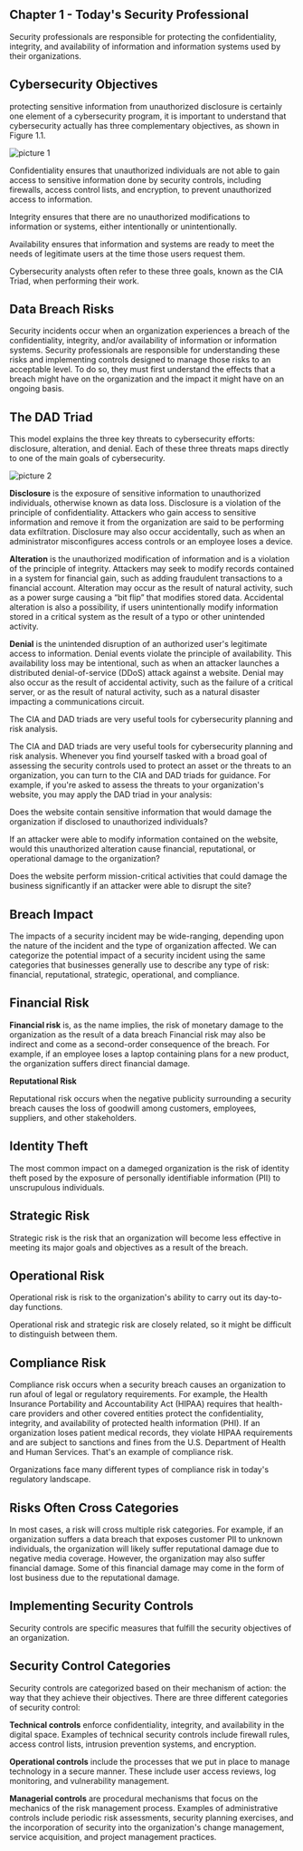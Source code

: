 ## Chapter 1 - Today's Security Professional

Security professionals are responsible for protecting the confidentiality, integrity, and availability of information and information systems used by their organizations.

## Cybersecurity Objectives

protecting sensitive information from unauthorized disclosure is certainly one element of a cybersecurity program, it is important to understand that cybersecurity actually has three complementary objectives, as shown in Figure 1.1.

![picture 1](../images/0f7224d41249ec0747db1b2d87ab03d6c35ff557a5268df8e2847360044d6d62.png)  

Confidentiality ensures that unauthorized individuals are not able to gain access to sensitive information done by security controls, including firewalls, access control lists, and encryption, to prevent unauthorized access to information.

Integrity ensures that there are no unauthorized modifications to information or systems, either intentionally or unintentionally.

Availability ensures that information and systems are ready to meet the needs of legitimate users at the time those users request them.

Cybersecurity analysts often refer to these three goals, known as the CIA Triad, when performing their work.

## Data Breach Risks

Security incidents occur when an organization experiences a breach of the confidentiality, integrity, and/or availability of information or information systems. Security professionals are responsible for understanding these risks and implementing controls designed to manage those risks to an acceptable level. To do so, they must first understand the effects that a breach might have on the organization and the impact it might have on an ongoing basis.

## The DAD Triad

This model explains the three key threats to cybersecurity efforts: disclosure, alteration, and denial. Each of these three threats maps directly to one of the main goals of cybersecurity.

![picture 2](../images/0a31198eb6785d7eabf7351db114193a484e08f2b109a4cceee4402710b96a7e.png)  

**Disclosure** is the exposure of sensitive information to unauthorized individuals, otherwise known as data loss. Disclosure is a violation of the principle of confidentiality. Attackers who gain access to sensitive information and remove it from the organization are said to be performing data exfiltration. Disclosure may also occur accidentally, such as when an administrator misconfigures access controls or an employee loses a device.

**Alteration** is the unauthorized modification of information and is a violation of the principle of integrity. Attackers may seek to modify records contained in a system for financial gain, such as adding fraudulent transactions to a financial account. Alteration may occur as the result of natural activity, such as a power surge causing a “bit flip” that modifies stored data. Accidental alteration is also a possibility, if users unintentionally modify information stored in a critical system as the result of a typo or other unintended activity.

**Denial** is the unintended disruption of an authorized user's legitimate access to information. Denial events violate the principle of availability. This availability loss may be intentional, such as when an attacker launches a distributed denial-of-service (DDoS) attack against a website. Denial may also occur as the result of accidental activity, such as the failure of a critical server, or as the result of natural activity, such as a natural disaster impacting a communications circuit.

The CIA and DAD triads are very useful tools for cybersecurity planning and risk analysis.

The CIA and DAD triads are very useful tools for cybersecurity planning and risk analysis. Whenever you find yourself tasked with a broad goal of assessing the security controls used to protect an asset or the threats to an organization, you can turn to the CIA and DAD triads for guidance. For example, if you're asked to assess the threats to your organization's website, you may apply the DAD triad in your analysis:

Does the website contain sensitive information that would damage the organization if disclosed to unauthorized individuals?

If an attacker were able to modify information contained on the website, would this unauthorized alteration cause financial, reputational, or operational damage to the organization?

Does the website perform mission-critical activities that could damage the business significantly if an attacker were able to disrupt the site?

## Breach Impact

The impacts of a security incident may be wide-ranging, depending upon the nature of the incident and the type of organization affected. We can categorize the potential impact of a security incident using the same categories that businesses generally use to describe any type of risk: financial, reputational, strategic, operational, and compliance.

## Financial Risk

**Financial risk** is, as the name implies, the risk of monetary damage to the organization as the result of a data breach Financial risk may also be indirect and come as a second-order consequence of the breach. For example, if an employee loses a laptop containing plans for a new product, the organization suffers direct financial damage.

**Reputational Risk**

Reputational risk occurs when the negative publicity surrounding a security breach causes the loss of goodwill among customers, employees, suppliers, and other stakeholders.

## Identity Theft

The most common impact on a dameged organization is the risk of identity theft posed by the exposure of personally identifiable information (PII) to unscrupulous individuals.

## Strategic Risk

Strategic risk is the risk that an organization will become less effective in meeting its major goals and objectives as a result of the breach.

## Operational Risk

Operational risk is risk to the organization's ability to carry out its day-to-day functions.

Operational risk and strategic risk are closely related, so it might be difficult to distinguish between them.

## Compliance Risk

Compliance risk occurs when a security breach causes an organization to run afoul of legal or regulatory requirements. For example, the Health Insurance Portability and Accountability Act (HIPAA) requires that health-care providers and other covered entities protect the confidentiality, integrity, and availability of protected health information (PHI). If an organization loses patient medical records, they violate HIPAA requirements and are subject to sanctions and fines from the U.S. Department of Health and Human Services. That's an example of compliance risk.

Organizations face many different types of compliance risk in today's regulatory landscape.

## Risks Often Cross Categories

In most cases, a risk will cross multiple risk categories. For example, if an organization suffers a data breach that exposes customer PII to unknown individuals, the organization will likely suffer reputational damage due to negative media coverage. However, the organization may also suffer financial damage. Some of this financial damage may come in the form of lost business due to the reputational damage.

## Implementing Security Controls

Security controls are specific measures that fulfill the security objectives of an organization.

## Security Control Categories

Security controls are categorized based on their mechanism of action: the way that they achieve their objectives. There are three different categories of security control:

**Technical controls** enforce confidentiality, integrity, and availability in the digital space. Examples of technical security controls include firewall rules, access control lists, intrusion prevention systems, and encryption.

**Operational controls** include the processes that we put in place to manage technology in a secure manner. These include user access reviews, log monitoring, and vulnerability management.

**Managerial controls** are procedural mechanisms that focus on the mechanics of the risk management process. Examples of
administrative controls include periodic risk assessments, security planning exercises, and the incorporation of security into the organization's change management, service acquisition, and project management practices.



